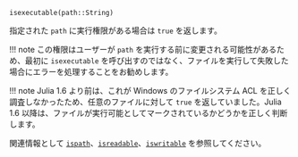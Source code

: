 ```
isexecutable(path::String)
```

指定された `path` に実行権限がある場合は `true` を返します。

!!! note
    この権限はユーザーが `path` を実行する前に変更される可能性があるため、最初に `isexecutable` を呼び出すのではなく、ファイルを実行して失敗した場合にエラーを処理することをお勧めします。


!!! note
    Julia 1.6 より前は、これが Windows のファイルシステム ACL を正しく調査しなかったため、任意のファイルに対して `true` を返していました。Julia 1.6 以降は、ファイルが実行可能としてマークされているかどうかを正しく判断します。


関連情報として [`ispath`](@ref)、[`isreadable`](@ref)、[`iswritable`](@ref) を参照してください。
